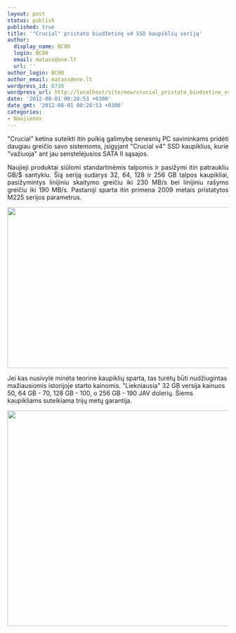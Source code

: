 ```yaml
---
layout: post
status: publish
published: true
title: '"Crucial" pristato biudžetinę v4 SSD kaupiklių seriją'
author:
  display_name: BC00
  login: BC00
  email: matasx@one.lt
  url: ''
author_login: BC00
author_email: matasx@one.lt
wordpress_id: 6730
wordpress_url: http://localhost/site/new/crucial_pristato_biudzetine_v4_ssd_kaupikliu_serija/
date: '2012-08-01 00:28:53 +0300'
date_gmt: '2012-08-01 00:28:53 +0300'
categories:
- Naujienos
---
```

<p style="text-align: justify;">
	&quot;Crucial&quot; ketina suteikti itin puikią galimybę senesnių PC savininkams pridėti daugiau greičio savo sistemoms, įsigyjant &quot;Crucial v4&quot; SSD kaupiklius, kurie &quot;važiuoja&quot; ant jau senstelėjusios SATA II sąsajos.</p>
<p style="text-align: justify;">
	Naujieji produktai siūlomi standartinėmis talpomis ir pasižymi itin patraukliu GB/$ santykiu. &Scaron;ią seriją sudarys 32, 64, 128 ir 256 GB talpos kaupikliai, pasižymintys linijiniu skaitymo greičiu iki 230 MB/s bei linijiniu ra&scaron;ymo greičiu iki 190 MB/s. Pastaroji sparta itin primena 2009 metais pristatytos M225 serijos parametrus.</p>
<p>
	<img alt="" src="http://technews.lt/userfiles/crucial_v4_01.jpg" style="width: 520px; height: 366px;" /></p>
<p>
	Jei kas nusivylė minėta teorine kaupiklių sparta, tas turėtų būti nudžiugintas mažiausiomis istorijoje starto kainomis. &quot;Liekniausia&quot; 32 GB versija kainuos 50, 64 GB - 70, 128 GB - 100, o 256 GB - 190 JAV dolerių. &Scaron;iems kaupikliams suteikiama trijų metų garantija.</p>
<p>
	<img alt="" src="http://technews.lt/userfiles/crucial_v4_02.jpg" style="width: 520px; height: 490px;" /></p>
